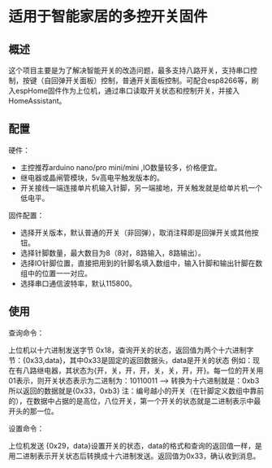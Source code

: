 # 适用于智能家居的多控开关固件

## 概述

这个项目主要是为了解决智能开关的改造问题，最多支持八路开关，支持串口控制，按键（自回弹开关面板）控制，普通开关面板控制。可配合esp8266等，刷入espHome固件作为上位机，通过串口读取开关状态和控制开关，并接入HomeAssistant。

## 配置

硬件：

- 主控推荐arduino nano/pro mini/mini ,IO数量较多，价格便宜。
- 继电器或晶闸管模块，5v高电平触发版本的。
- 开关接线一端连接单片机输入针脚，另一端接地，开关触发就是给单片机一个低电平。

固件配置：

- 选择开关版本，默认普通的开关（非回弹），取消注释即是回弹开关或其他按钮。
- 选择针脚数量，最大数目为8（8对，8路输入，8路输出）。
- 选择IO针脚位置，直接把用到的针脚名填入数组中，输入针脚和输出针脚在数组中的位置一一对应。
- 选择串口通信波特率，默认115800。

## 使用

查询命令：

上位机以十六进制发送字节 0x18，查询开关的状态，返回值为两个十六进制字节：{0x33,data}，其中0x33是固定的返回数据头，data是开关的状态
例如：现在有八路继电器，其状态为{开，关，开，开，关，关，开，开}。每一位的开关用01表示，则开关状态表示为二进制为：10110011 --> 转换为十六进制就是：0xb3
所以返回的数据就是{0x33，0xb3}
注：编号越小的开关（在针脚定义数组中靠前的），在数据中占据的是高位，八位开关，第一个开关的状态就是二进制表示中最开头的那一位。


设置命令：

上位机发送 {0x29，data}设置开关的状态，data的格式和查询的返回值一样，是用二进制表示开关状态后转换成十六进制发送。返回值为0x33，确认收到消息。
